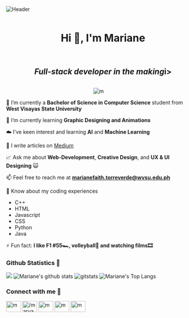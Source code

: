 <img align="center" alt="Header" src="https://i.pinimg.com/originals/24/43/94/244394c9d49240ab401438a3998a225e.jpg">

<!--h1 without bottom border-->
<div id="user-content-toc">
  <ul align="center">
    <summary><h1 style="display: inline-block">Hi 👋, I'm Mariane</h1></summary>
  </ul>
</div>

<!--h2 without bottom border-->
<div id="user-content-toc">
  <ul align="center">
    <summary><h2 style="display: inline-block"><i>Full-stack developer in the making</i>i></h2></summary>
  </ul>
</div>

<!--Profile Visits-->
<p align="center"> <img src="https://komarev.com/ghpvc/?username=m&label=Profile%20views&color=0e75b6&style=flat" alt="m" /> </p>

<!--Intro start-->
🌱 I’m currently a **Bachelor of Science in Computer Science** student from **West Visayas State University**

🔭 I’m currently learning **Graphic Designing and Animations**
  
☁️ I've keen interest and learning **AI** and **Machine Learning**

📝 I write articles on [Medium](https://medium.com/@nbszbogu/)

📈 Ask me about **Web-Development**, **Creative Design**, and **UX & UI Designing** 🙀

📫 Feel free to reach me at **marianefaith.torreverde@wvsu.edu.ph**

📄 Know about my coding experiences
- C++
- HTML
- Javascript
- CSS
- Python
- Java

⚡ Fun fact: **I like F1 #55🏎️, volleyball🏐 and watching films🎞️**

<!--Intro end-->

### Github Statistics 🚀
<a href="https://www.youtube.com/watch?v=dQw4w9WgXcQ"><img src="https://user-images.githubusercontent.com/73097560/115834477-dbab4500-a447-11eb-908a-139a6edaec5c.gif"></a>
![Mariane's github stats](https://github-readme-stats.vercel.app/api?username=marianeft&show_icons=true&theme=tokyonight)
<img src="https://github-readme-streak-stats.herokuapp.com/?user=marianeft&theme=tokyonight" alt="gitstats"/>
![Mariane's Top Langs](https://github-readme-stats.vercel.app/api/top-langs/?username=marianeft&theme=tokyonight&layout=compact)


### Connect with me 🧭
<p align="left">
<a href="https://twitter.com/maryan6ft" target="blank"><img align="center" src="https://raw.githubusercontent.com/rahuldkjain/github-profile-readme-generator/master/src/images/icons/Social/twitter.svg" alt="m" height="30" width="40" /></a>
<a href="https://fb.com//maryantorreverde" target="blank"><img align="center" src="https://raw.githubusercontent.com/rahuldkjain/github-profile-readme-generator/master/src/images/icons/Social/facebook.svg" alt="/maryan" height="30" width="40" /></a>
<a href="https://instagram.com/maryanft" target="blank"><img align="center" src="https://raw.githubusercontent.com/rahuldkjain/github-profile-readme-generator/master/src/images/icons/Social/instagram.svg" alt="m" height="30" width="40" /></a>
<a href="https://www.youtube.com/c/myan819" target="blank"><img align="center" src="https://raw.githubusercontent.com/rahuldkjain/github-profile-readme-generator/master/src/images/icons/Social/youtube.svg" alt="m" height="30" width="40" /></a>
<a href="https://discord.gg/ymdumzqrmuft" target="blank"><img align="center" src="https://raw.githubusercontent.com/rahuldkjain/github-profile-readme-generator/master/src/images/icons/Social/discord.svg" alt="m" height="30" width="40" /></a>
</p>

